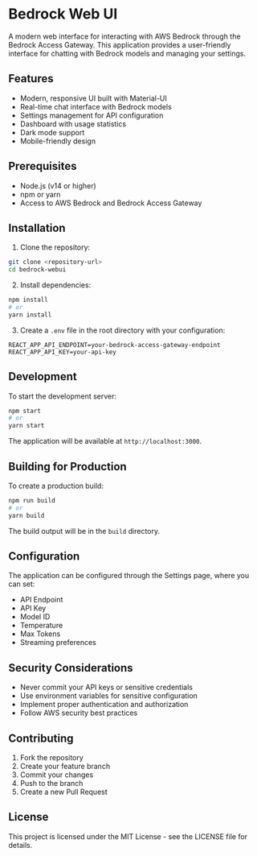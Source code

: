 # Bedrock Web UI

A modern web interface for interacting with AWS Bedrock through the Bedrock Access Gateway. This application provides a user-friendly interface for chatting with Bedrock models and managing your settings.

## Features

- Modern, responsive UI built with Material-UI
- Real-time chat interface with Bedrock models
- Settings management for API configuration
- Dashboard with usage statistics
- Dark mode support
- Mobile-friendly design

## Prerequisites

- Node.js (v14 or higher)
- npm or yarn
- Access to AWS Bedrock and Bedrock Access Gateway

## Installation

1. Clone the repository:
```bash
git clone <repository-url>
cd bedrock-webui
```

2. Install dependencies:
```bash
npm install
# or
yarn install
```

3. Create a `.env` file in the root directory with your configuration:
```env
REACT_APP_API_ENDPOINT=your-bedrock-access-gateway-endpoint
REACT_APP_API_KEY=your-api-key
```

## Development

To start the development server:

```bash
npm start
# or
yarn start
```

The application will be available at `http://localhost:3000`.

## Building for Production

To create a production build:

```bash
npm run build
# or
yarn build
```

The build output will be in the `build` directory.

## Configuration

The application can be configured through the Settings page, where you can set:

- API Endpoint
- API Key
- Model ID
- Temperature
- Max Tokens
- Streaming preferences

## Security Considerations

- Never commit your API keys or sensitive credentials
- Use environment variables for sensitive configuration
- Implement proper authentication and authorization
- Follow AWS security best practices

## Contributing

1. Fork the repository
2. Create your feature branch
3. Commit your changes
4. Push to the branch
5. Create a new Pull Request

## License

This project is licensed under the MIT License - see the LICENSE file for details. 